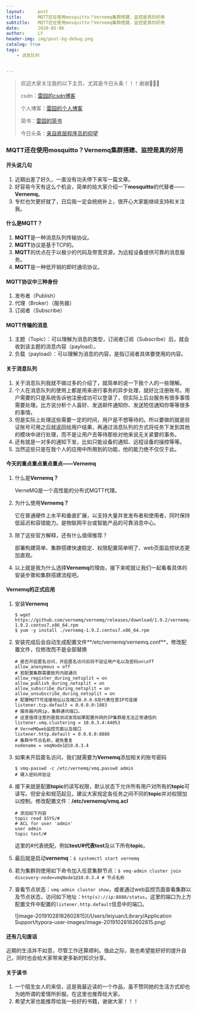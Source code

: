 ```yaml
---
layout:     post
title:      MQTT还在使用mosquitto？Vernemq集群搭建、监控是真的好用
subtitle:   MQTT还在使用mosquitto？Vernemq集群搭建、监控是真的好用
date:       2020-05-06
author:     LY
header-img: img/post-bg-debug.png
catalog: true
tags:
    - 消息队列


---
```


> 欢迎大家关注我的以下主页，尤其是今日头条！！！谢谢🙏🙏🙏
>
> csdn：[雷园的csdn博客](https://blog.csdn.net/leiyuan2580)
>
> 个人博客：[雷园的个人博客](https://imlcl.store)
>
> 简书：[雷园的简书](https://www.jianshu.com/u/016322e40e1f)
>
> 今日头条：[来自底层程序员的仰望](https://www.toutiao.com/c/user/6132192948/#mid=1616456407686158)

### MQTT还在使用mosquitto？Vernemq集群搭建、监控是真的好用

#### 开头说几句

1. 近期出差了好久，一直没有功夫停下来写一篇文章。
2. 好容易今天有这么个机会，简单的给大家介绍一下**mosquitto**的代替者——**Vernemq**。
3. 专栏也欠更好就了，日后我一定会统统补上，很开心大家能继续支持和关注我。

#### 什么是MQTT？

1. **MQTT**是一种消息队列传输协议。
2. **MQTT**协议是基于TCP的。
3. **MQTT**的优点在于以极少的代码及带宽资源，为远程设备提供可靠的消息服务。
4. **MQTT**是一种低开销的即时通讯协议。

#### MQTT协议中三种身份

1. 发布者（Publish）
2. 代理（Broker）（服务器）
3. 订阅者（Subscribe）

#### MQTT传输的消息

1. 主题（Topic）：可以理解为消息的类型，订阅者订阅（Subscribe）后，就会收到该主题的消息内容（payload）。
2. 负载（payload）：可以理解为消息的内容，是指订阅者具体要使用的内容。

#### 关于消息队列

1. 关于消息队列我就不做过多的介绍了，就简单的说一下我个人的一些理解。
2. 个人在消息队列的使用上都是用来进行事务的异步处理，就好比注册账号。用户需要的只是系统告诉他注册成功可以登录了，但实际上后台服务有很多事情需要处理。比方说分析个人喜好、发送邮件通知你、发送短信通知你等等很多的事情。
3. 但是实际上处理这些需要一定的时间，用户是不想等待的。所以要做的就是验证账号可用之后就返回给用户结果，再通过消息队列的方式将任务下发到其他的模块中进行处理，而不是让用户去等待那些对他来说无关紧要的事务。
4. 还有就是一对多的通知下发，比如只能设备的通知、远程设备的操控等等。
5. 当然这些只是在我个人的应用中所用到的功能，他的能力绝不仅仅于此。

#### 今天的重点重点重点重点——Vernemq

1. 什么是**Vernemq？**

   VerneMQ是一个高性能的分布式MQTT代理。

2. 为什么使用**Vernemq？**

   它在普通硬件上水平和垂直扩展，以支持大量并发发布者和使用者，同时保持低延迟和容错能力。是物联网平台或智能产品的可靠消息中心。

3. 除了这些官方解释，还有什么值得推荐？

   部署构建简单、集群搭建快速稳定、权限配置简单明了、web页面监控状态更加直观。

4. 以上就是我为什么选择**Vernemq**的理由，接下来呢就让我们一起看看具体的安装步骤和集群搭建流程吧。

#### Vernemq的正式应用

1. 安装**Vernemq**

   ```shell
   $ wget https://github.com/vernemq/vernemq/releases/download/1.9.2/vernemq-1.9.2.centos7.x86_64.rpm
   $ yum -y install ./vernemq-1.9.2.centos7.x86_64.rpm
   ```

2. 安装完成后会自动生成配置文件**/etc/vernemq/vernemq.conf**，修改配置文件，仅修改而不是全部替换

   ```properties
   # 是否开启匿名访问，开启匿名访问后将不验证用户名以及密码on\off
   allow_anonymous = off
   # 若配置集群需要放开内部通讯
   allow_register_during_netsplit = on
   allow_publish_during_netsplit = on
   allow_subscribe_during_netsplit = on
   allow_unsubscribe_during_netsplit = on
   # 配置MQTT可连接地址以及端口0.0.0.0及代表任意IP可连接
   listener.tcp.default = 0.0.0.0:1883
   # 服务器内网ip，集群通讯端口。
   # 这里值得注意的是我测试发现如果配置外网的IP集群是无法正常通信的
   listener.vmq.clustering = 10.0.3.4:44053
   # VerneMQweb监控页面以及端口
   listener.http.default = 0.0.0.0:8888
   # 集群中节点名称，避免重复
   nodename = vmqNode1@10.0.3.4
   ```

3. 如果未开启匿名访问，我们就需要为**Vernemq**添加相关的账号密码

   ```shell
   $ vmq-passwd -c /etc/vernemq/vmq.passwd admin
   # 键入密码并验证
   ```

4. 接下来就是配置**topic**的读写权限，默认状态下允许所有用户对所有的**topic**可读写。但安全和规范起见，建议大家规定各任务之间不同的**topic**并对权限加以控制。修改配置文件：**/etc/vernemq/vmq.acl**

   ```properties
   # 添加如下内容
   topic read $SYS/#
   # ACL for user 'admin'
   user admin
   topic test/#
   ```

   这里的#代表统配，例如**test/#**代表**test**及以下所有**topic**。

5. 最后就是启动**vernemq**：`$ systemctl start vernemq`

6. 若为集群则使用如下命令加入任意集群节点：`$ vmq-admin cluster join discovery-node=vmqNode1@10.0.3.4 # 节点名称`

7. 查看节点状态：`vmq-admin cluster show`，或者通过web监控页面查看集群以及节点状态，访问如下地址：`http(s)://ip:8888/status`，这里的端口为上方配置文件中配置的`listener.http.default`信息中的端口。

   ![image-20191028182602815](/Users/leiyuan/Library/Application Support/typora-user-images/image-20191028182602815.png)

#### 还有几句废话

近期的生活并不如意，尽管工作还算顺利。值此之际，我也希望能好好的提升自己，同时也会给大家带来更多新的知识分享。

#### 关于读书

1. 一个陌生女人的来信，这是我最近读的一个作品，虽不赞同她的生活方式却也为她所谓的爱情所折服。在这里也推荐给大家。
2. 希望大家也能推荐给我一些好的书籍，谢谢大家！！！